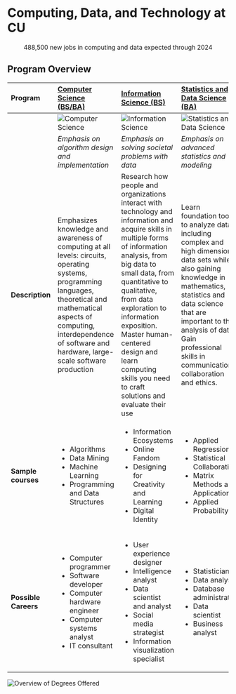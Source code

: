 # Computing, Data, and Technology at CU

<p align="center">
   488,500 new jobs in computing and data expected through 2024
</p>

## Program Overview

| **Program** | [Computer Science (BS/BA)](https://kenbod.github.io/computing_paths/CS.html) | [Information Science (BS)](https://kenbod.github.io/computing_paths/IS.html) | [Statistics and Data Science (BA)](https://kenbod.github.io/computing_paths/SDS.html) | [Technology, Arts, and Media (BS)](https://kenbod.github.io/computing_paths/TAM.html) |
|:-----------|:-----------|:------------|:------------|:------------|
| &nbsp; | ![Computer Science](https://kenbod.github.io/computing_paths/images/Code.png "Computer Science") | ![Information Science](https://kenbod.github.io/computing_paths/images/InformationScience.png "Information Science") | ![Statistics and Data Science](https://kenbod.github.io/computing_paths/images/SDS.png "Statistics and Data Science") | ![TAM](https://kenbod.github.io/computing_paths/images/TAM.png "Technology, Arts, and Media") |
| &nbsp; | _Emphasis on algorithm design and implementation_ | _Emphasis on solving societal problems with data_ | _Emphasis on advanced statistics and modeling_ | _Emphasis on making, arts + engineering_ |
| **Description** | Emphasizes knowledge and awareness of computing at all levels: circuits, operating systems, programming languages, theoretical and mathematical aspects of computing, interdependence of software and hardware, large-scale software production | Research how people and organizations interact with technology and information and acquire skills in multiple forms of information analysis, from big data to small data, from quantitative to qualitative, from data exploration to information exposition. Master human-centered design and learn computing skills you need to craft solutions and evaluate their use | Learn foundation tools to analyze data, including complex and high dimensional data sets while also gaining knowledge in mathematics, statistics and data science that are important to the analysis of data. Gain professional skills in communication, collaboration and ethics. | Gain with the necessary technical, theoretical and historical perspectives so you can contribute to the development of new functionalities, aesthetics and innovations of creative technology. This program infuses creativity into technology and integrates a technically rigorous education with critical thinking, problem solving, design and creative production. |
| **Sample courses** | <ul><li>Algorithms</li><li>Data Mining</li><li>Machine Learning</li><li>Programming and Data Structures</li></ul> | <ul><li>Information Ecosystems</li><li>Online Fandom</li><li>Designing for Creativity and Learning</li><li>Digital Identity</li></ul> | <ul><li>Applied Regression</li><li>Statistical Collaboration</li><li>Matrix Methods and Applications</li><li>Applied Probability</li></ul> | <ul><li>Mobile Application Development</li><li>Web Front-End Development</li><li>Animation</li></ul> |
| **Possible Careers** | <ul><li>Computer programmer</li><li>Software developer</li><li>Computer hardware engineer</li><li>Computer systems analyst</li><li>IT consultant</li></ul> | <ul><li>User experience designer</li><li>Intelligence analyst</li><li>Data scientist and analyst</li><li>Social media strategist</li><li>Information visualization specialist</li></ul> | <ul><li>Statistician</li><li>Data analyst</li><li>Database administrator</li><li>Data scientist</li><li>Business analyst</li></ul> | <ul><li>3D modeling, gaming and simulation</li><li>Web design and development</li><li>Visual Communication</li><li>Robotics and physical computing</li></ul> |

![Overview of Degrees Offered](https://kenbod.github.io/computing_paths/images/DegreesOffered.png "Find Your Fit")

